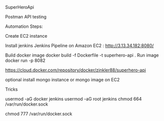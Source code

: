 SuperHeroApi


Postman API testing 





Automation Steps:

 Create EC2 instance

 Install jenkins
    Jenkins Pipeline on Amazon EC2 :   http://3.13.34.182:8080/


 Build docker image
    docker build -f Dockerfile -t superhero-api .
 Run image
    docker run -p 8082



https://cloud.docker.com/repository/docker/zinkler88/superhero-api




 optional
 install mongo instance or mongo image on EC2


 Tricks

 usermod -aG docker jenkins
 usermod -aG root jenkins
 chmod 664 /var/run/docker.sock


 chmod 777 /var/run/docker.sock


 
 
 
 


